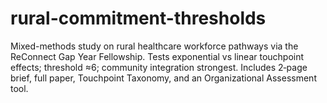 # rural-commitment-thresholds
Mixed-methods study on rural healthcare workforce pathways via the ReConnect Gap Year Fellowship. Tests exponential vs linear touchpoint effects; threshold ≈6; community integration strongest. Includes 2‑page brief, full paper, Touchpoint Taxonomy, and an Organizational Assessment tool.
